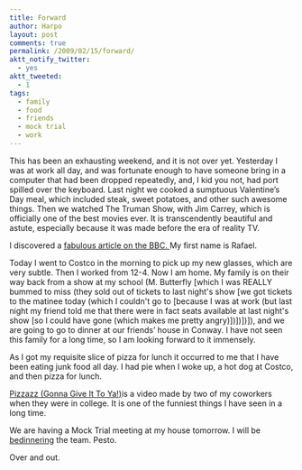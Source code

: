```yaml
---
title: Forward
author: Harpo
layout: post
comments: true
permalink: /2009/02/15/forward/
aktt_notify_twitter:
  - yes
aktt_tweeted:
  - 1
tags:
  - family
  - food
  - friends
  - mock trial
  - work
---
```

This has been an exhausting weekend, and it is not over yet. Yesterday I was at work all day, and was fortunate enough to have someone bring in a computer that had been dropped repeatedly, and, I kid you not, had port spilled over the keyboard. Last night we cooked a sumptuous Valentine&#8217;s Day meal, which included steak, sweet potatoes, and other such awesome things. Then we watched The Truman Show, with Jim Carrey, which is officially one of the best movies ever. It is transcendently beautiful and astute, especially because it was made before the era of reality TV.

I discovered a <a href="http://news.bbc.co.uk/2/hi/uk_news/7888539.stm" target="_blank">fabulous article on the BBC. </a>My first name is Rafael.

Today I went to Costco in the morning to pick up my new glasses, which are very subtle. Then I worked from 12-4. Now I am home. My family is on their way back from a show at my school (M. Butterfly [which I was REALLY bummed to miss (they sold out of tickets to last night's show [we got tickets to the matinee today (which I couldn't go to [because I was at work (but last night my friend told me that there were in fact seats available at last night's show [so I could have gone (which makes me pretty angry)])])])]), and we are going to go to dinner at our friends&#8217; house in Conway. I have not seen this family for a long time, so I am looking forward to it immensely.

As I got my requisite slice of pizza for lunch it occurred to me that I have been eating junk food all day. I had pie when I woke up, a hot dog at Costco, and then pizza for lunch.

<a href="http://www.youtube.com/watch?v=R3jv2cUgt1M" target="_blank">Pizzazz (Gonna Give It To Ya!<span style="text-decoration: underline;">)</span></a>is a video made by two of my coworkers when they were in college. It is one of the funniest things I have seen in a long time.

We are having a Mock Trial meeting at my house tomorrow. I will be <a href="http://www.npr.org/templates/story/story.php?storyId=93170569" target="_blank">bedinnering</a> the team. Pesto.

Over and out.